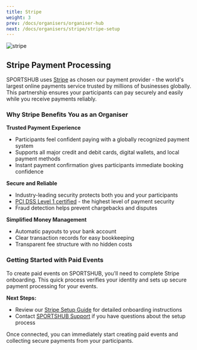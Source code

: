 ```yaml
---
title: Stripe
weight: 3
prev: /docs/organisers/organiser-hub
next: /docs/organisers/stripe/stripe-setup
---
```


![stripe](/images/docs/organisers/stripe/stripe.jpg)

## Stripe Payment Processing

SPORTSHUB uses [Stripe](https://stripe.com) as chosen our payment provider - the world's largest online payments service trusted by millions of businesses globally. This partnership ensures your participants can pay securely and easily while you receive payments reliably.

### Why Stripe Benefits You as an Organiser

**Trusted Payment Experience**

- Participants feel confident paying with a globally recognized payment system
- Supports all major credit and debit cards, digital wallets, and local payment methods
- Instant payment confirmation gives participants immediate booking confidence

**Secure and Reliable**

- Industry-leading security protects both you and your participants
- [PCI DSS Level 1 certified](https://stripe.com/docs/security) - the highest level of payment security
- Fraud detection helps prevent chargebacks and disputes

**Simplified Money Management**

- Automatic payouts to your bank account
- Clear transaction records for easy bookkeeping
- Transparent fee structure with no hidden costs

### Getting Started with Paid Events

To create paid events on SPORTSHUB, you'll need to complete Stripe onboarding. This quick process verifies your identity and sets up secure payment processing for your events.

**Next Steps:**

- Review our [Stripe Setup Guide](/docs/organisers/organiser-hub/stripe-setup) for detailed onboarding instructions
- Contact [SPORTSHUB Support](/contact) if you have questions about the setup process

Once connected, you can immediately start creating paid events and collecting secure payments from your participants.
